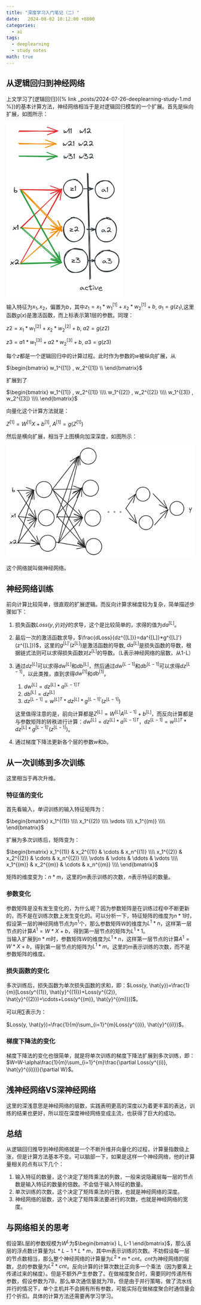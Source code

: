 ```yaml
---
title: "深度学习入门笔记（二）"
date:   2024-08-02 10:12:00 +0800
categories:
  - ai
tags:
  - deeplearning
  - study notes
math: true
---
```


<!-- 结构：
从逻辑回归到神经网络
从单次训练到多次训练
前向
后向
浅神经网络VS深神经网络 -->

## 从逻辑回归到神经网络
上文学习了[逻辑回归]({% link _posts/2024-07-26-deeplearning-study-1.md %})的基本计算方法，神经网络相当于是对逻辑回归模型的一个扩展。首先是纵向扩展，如图所示：

![神经网络纵向扩展](/assets/2024-07-29-deeplearning-study-2/纵向扩展.png)

输入特征为$x_1, x_2$，偏置为$b$，其中$z_1=x_1*w^{[1]}_1+x_2*w^{[1]}_2+b$, $a_1=g(z_1)$,这里函数$g(x)$是激活函数，而上标表示第1层的参数。同理：

$z2=x_1*w^{[2]}_1+x_2*w^{[2]}_2+b$, $a2=g(z2)$

$z3=a1*w^{[3]}_1+a2*w^{[3]}_2+b$, $a3=g(z3)$

每个$z$都是一个逻辑回归中的计算过程。此时作为参数的$w$被纵向扩展，从

$\begin{bmatrix}
  w_1^{[1]} , w_2^{[1]} \\
\end{bmatrix}$

扩展到了

$\begin{bmatrix}
  w_1^{[1]} , w_2^{[1]} \\\\
  w_1^{[2]} , w_2^{[2]} \\\\
  w_1^{[3]} , w_2^{[3]} \\\\
\end{bmatrix}$

向量化这个计算方法就是：

$Z^{[1]}=W^{[1]}X+b^{[1]}$, $A^{[1]}=g(Z^{[1]})$

然后是横向扩展，相当于上图横向加深深度，如图所示：

![神经网络横向扩展](/assets/2024-07-29-deeplearning-study-2/横向扩展.png)

这个网络就叫做神经网络。

## 神经网络训练
前向计算比较简单，很直观的扩展逻辑。而反向计算求梯度较为复杂，简单描述步骤如下：
1. 损失函数$Loss(y, \hat{y})$对$\hat{y}$的求导，这个是比较简单的，求得的值为$da^{[L]}$。
2. 最后一次的激活函数求导，$\frac{dLoss}{dz^{[L]}}=da^{[L]}*g^{[L]'}(z^{[L]})$，这里的$g^{[L]'}(z^{[L]})$是激活函数的导数, $da^{[L]}$是损失函数的导数，根据链式法则可以求得损失函数对$z^{[L]}$的导数。（L表示神经网络的层数，从1-L）
3. 通过$dz^{[L]}$可以求得$dw^{[L]}$和$db^{[L]}$，然后通过$dw^{[L-1]}$和$db^{[L-1]}$可以求得$dz^{[L-1]}$，以此类推，直到求得$dw^{[1]}$和$db^{[1]}$。
   1. $dw^{[L]}=dz^{[L]}*a^{[L-1]T}$
   2. $db^{[L]}=dz^{[L]}$
   3. $dz^{[L-1]}=w^{[L]T}*dz^{[L]}*g^{[L-1]'}(z^{[L-1]})$
   
   这里值得注意的是，前向计算都是$Z^{[L]}=W^{[L]}A^{[L-1]}+b^{[L]}$，而反向计算都是与参数矩阵的转秩进行计算：$dw^{[L]}=dz^{[L]}*a^{[L-1]T}$，$dz^{[L-1]}=w^{[L]T}*dz^{[L]}*g^{[L-1]'}(z^{[L-1]})$。
4. 通过梯度下降法更新各个层的参数$w$和$b$。

## 从一次训练到多次训练
这里相当于再次升维。
### 特征值的变化
首先看输入，单词训练的输入特征矩阵为：

$\begin{bmatrix}
  x_1^{(1)}  \\\\
  x_1^{(2)}  \\\\
  \vdots     \\\\
  x_1^{(m)}  \\\\
\end{bmatrix}$

扩展为多次训练后，矩阵变为：

$\begin{bmatrix}
  x_1^{(1)} & x_2^{(1)} & \cdots & x_n^{(1)} \\\\
  x_1^{(2)} & x_2^{(2)} & \cdots & x_n^{(2)} \\\\
  \vdots & \vdots & \ddots & \vdots \\\\
  x_1^{(m)} & x_2^{(m)} & \cdots & x_n^{(m)} \\\\
\end{bmatrix}$

矩阵的维度变为：$n*m$，这里的$m$表示训练的次数，$n$表示特征的数量。

### 参数变化
参数矩阵是没有发生变化的，为什么呢？因为参数矩阵是在训练过程中不断更新的，而不是在训练次数上发生变化的。可以分析一下，特征矩阵的维度为$n*1$时，假设第一层的神经网络节点为$n^{1}$个，那么参数矩阵$W$的维度为$L^{1}*n$，这样第一层节点的计算$A^{1} = W*X+b$，得到第一层节点的矩阵为$L^{1}*1$。  
当输入扩展到$n*m$时，参数矩阵$W$的维度为$L^{1}*n$，这样第一层节点的计算$A^{1} = W*X+b$，得到第一层节点的矩阵为$L^{1}*m$。这里的$m$表示训练的次数，而不是参数矩阵的维度。

### 损失函数的变化
多次训练后，损失函数为单次损失函数的求和，即：$Loss(y, \hat{y})=\frac{1}{m}[Loss(y^{(1)}, \hat{y}^{(1)})+Loss(y^{(2)}, \hat{y}^{(2)})+\cdots+Loss(y^{(m)}, \hat{y}^{(m)})]$。

可以用$\sum$表示为：

$Loss(y, \hat{y})=\frac{1}{m}\sum_{i=1}^{m}Loss(y^{(i)}, \hat{y}^{(i)})$。

### 梯度下降法的变化
梯度下降法的变化也很简单，就是将单次训练的梯度下降法扩展到多次训练，即：$W=W-\alpha\frac{1}{m}\sum_{i=1}^{m}\frac{\partial Loss(y^{(i)}, \hat{y}^{(i)})}{\partial W}$。

## 浅神经网络VS深神经网络
这里的深浅意思是神经网络的层数，实践表明更高的深度以为着更丰富的表达，训练的结果也更好，所以现在深度神经网络变成主流，也获得了巨大的成功。

## 总结
从逻辑回归推导到神经网络就是一个不断升维并向量化的过程，计算量指数级上涨，但是计算方法基本不变。可以脑部一下，如果是这样一个神经网络，他的计算量相关的点有以下几个：
1. 输入特征的数量，这个决定了矩阵乘法的列数，一般来说隐藏层每一层的节点数是输入特征的数量的倍数。不会低于输入特征的数量。
2. 单次训练的次数，这个决定了矩阵乘法的行数，也就是神经网络的深度。
3. 神经网络的层数，这个决定了矩阵乘法要进行的次数，也就是神经网络的宽度。

## 与网络相关的思考
假设第L层的参数规模为$W^{L}$为$\begin{bmatrix} L, L-1 \end{bmatrix}$，那么该层的浮点数计算量为$L*L-1*L*m$，其中$m$表示训练的次数。不妨假设每一层的节点数相当，那么整个神经网络的计算量为$L^2*m*cnt$。$cnt$为神经网络的层数，总的参数量为$L^2*cnt$。反向计算的计算次数比正向多一个乘法（因为要乘上传递过来的梯度）。但是不额外产生参数了。在做梯度聚合时，需要同时传递所有参数，假设参数为7B，那么单次通信量就为7B，但是由于并行策略，做了流水线并行的情况下，单个主机并不会拥有所有参数，可能实际在做梯度聚合时通信量会打个折扣。具体的计算方法还需要再学习学习。